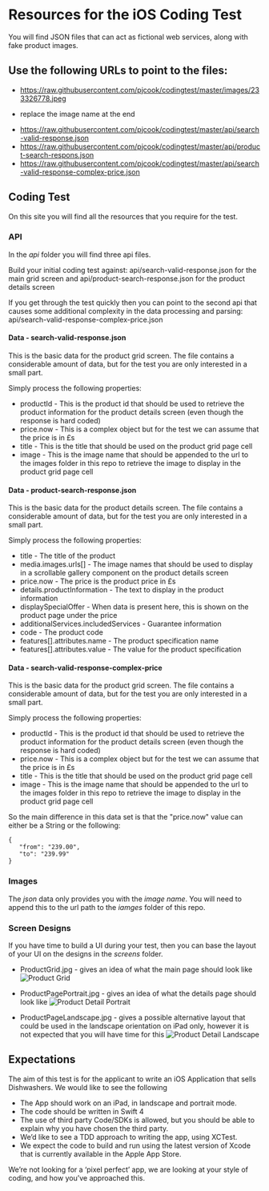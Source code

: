 # Resources for the iOS Coding Test

You will find JSON files that can act as fictional web services, along with fake product images.

## Use the following URLs to point to the files:
* https://raw.githubusercontent.com/pjcook/codingtest/master/images/233326778.jpeg
 - replace the image name at the end
* https://raw.githubusercontent.com/pjcook/codingtest/master/api/search-valid-response.json
* https://raw.githubusercontent.com/pjcook/codingtest/master/api/product-search-respons.json
* https://raw.githubusercontent.com/pjcook/codingtest/master/api/search-valid-response-complex-price.json

## Coding Test

On this site you will find all the resources that you require for the test. 

### API

In the *api* folder you will find three api files.

Build your initial coding test against: api/search-valid-response.json for the main grid screen and api/product-search-response.json for the product details screen

If you get through the test quickly then you can point to the second api that causes some additional complexity in the data processing and parsing: api/search-valid-response-complex-price.json

#### Data - search-valid-response.json

This is the basic data for the product grid screen. The file contains a considerable amount of data, but for the test you are only interested in a small part.

Simply process the following properties:

* productId - This is the product id that should be used to retrieve the product information for the product details screen (even though the response is hard coded)
* price.now - This is a complex object but for the test we can assume that the price is in £s
* title - This is the title that should be used on the product grid page cell
* image - This is the image name that should be appended to the url to the images folder in this repo to retrieve the image to display in the product grid page cell

#### Data - product-search-response.json

This is the basic data for the product details screen. The file contains a considerable amount of data, but for the test you are only interested in a small part.

Simply process the following properties:

* title - The title of the product
* media.images.urls[] - The image names that should be used to display in a scrollable gallery component on the product details screen
* price.now - The price is the product price in £s
* details.productInformation - The text to display in the product information
* displaySpecialOffer - When data is present here, this is shown on the product page under the price
* additionalServices.includedServices - Guarantee information
* code - The product code
* features[].attributes.name - The product specification name
* features[].attributes.value - The value for the product specification

#### Data - search-valid-response-complex-price

This is the basic data for the product grid screen. The file contains a considerable amount of data, but for the test you are only interested in a small part.

Simply process the following properties:

* productId - This is the product id that should be used to retrieve the product information for the product details screen (even though the response is hard coded)
* price.now - This is a complex object but for the test we can assume that the price is in £s
* title - This is the title that should be used on the product grid page cell
* image - This is the image name that should be appended to the url to the images folder in this repo to retrieve the image to display in the product grid page cell

So the main difference in this data set is that the "price.now" value can either be a String or the following:

```
{
   "from": "239.00",
   "to": "239.99"
}
```

### Images

The *json* data only provides you with the *image name*. You will need to append this to the url path to the *iamges* folder of this repo.

### Screen Designs

If you have time to build a UI during your test, then you can base the layout of your UI on the designs in the *screens* folder.

* ProductGrid.jpg - gives an idea of what the main page should look like
![Product Grid](/Screens/ProductGrid.jpg "Product Grid")

* ProductPagePortrait.jpg - gives an idea of what the details page should look like
![Product Detail Portrait](/Screens/ProductPagePortrait.jpg "Product Detail Portrait")

* ProductPageLandscape.jpg - gives a possible alternative layout that could be used in the landscape orientation on iPad only, however it is not expected that you will have time for this
![Product Detail Landscape](/Screens/ProductPageLandscape.jpg "Product Detail Landscape")

## Expectations

The aim of this test is for the applicant to write an iOS Application that sells Dishwashers. We would like to see the following

* The App should work on an iPad, in landscape and portrait mode.
* The code should be written in Swift 4
* The use of third party Code/SDKs is allowed, but you should be able to explain why you have chosen the third party.
* We’d like to see a TDD approach to writing the app, using XCTest.
* We expect the code to build and run using the latest version of Xcode that is currently available in the Apple App Store.

We’re not looking for a ‘pixel perfect’ app, we are looking at your style of coding, and how you’ve approached this.

